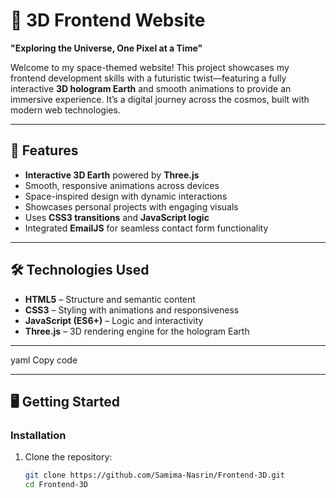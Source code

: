 # 🌌 3D Frontend Website
**"Exploring the Universe, One Pixel at a Time"**

Welcome to my space-themed website! This project showcases my frontend development skills with a futuristic twist—featuring a fully interactive **3D hologram Earth** and smooth animations to provide an immersive experience. It’s a digital journey across the cosmos, built with modern web technologies.

---

## 🚀 Features  
- **Interactive 3D Earth** powered by **Three.js**  
- Smooth, responsive animations across devices  
- Space-inspired design with dynamic interactions  
- Showcases personal projects with engaging visuals  
- Uses **CSS3 transitions** and **JavaScript logic**  
- Integrated **EmailJS** for seamless contact form functionality  

---

## 🛠️ Technologies Used  
- **HTML5** – Structure and semantic content  
- **CSS3** – Styling with animations and responsiveness  
- **JavaScript (ES6+)** – Logic and interactivity  
- **Three.js** – 3D rendering engine for the hologram Earth 

---

yaml
Copy code

---

## 🖥️ Getting Started  

### Installation  
1. Clone the repository:  
   ```bash
   git clone https://github.com/Samima-Nasrin/Frontend-3D.git
   cd Frontend-3D
